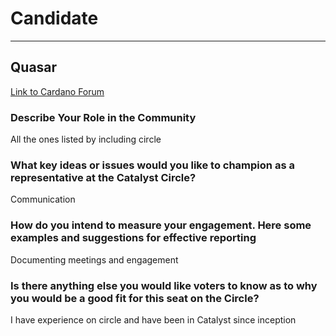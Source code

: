 # Candidate #
***
## Quasar ##

[Link to Cardano Forum](https://forum.cardano.org/t/quasar-platform-statement/109222)

### Describe Your Role in the Community ###

All the ones listed by including circle

### What key ideas or issues would you like to champion as a representative at the Catalyst Circle? ###

Communication

### How do you intend to measure your engagement. Here some examples and suggestions for effective reporting ###

Documenting meetings and engagement

### Is there anything else you would like voters to know as to why you would be a good fit for this seat on the Circle? ###

I have experience on circle and have been in Catalyst since inception